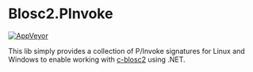 # Blosc2.PInvoke

[![AppVeyor](https://ci.appveyor.com/api/projects/status/github/apollo3zehn/blosc2.pinvoke?svg=true&branch=master)](https://ci.appveyor.com/project/Apollo3zehn/blosc2-pinvoke)

This lib simply provides a collection of P/Invoke signatures for Linux and Windows to enable working with [c-blosc2](https://github.com/Blosc/c-blosc2) using .NET.